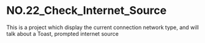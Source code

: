 # NO.22_Check_Internet_Source
 This is a project which display the current connection network type, and will talk about a Toast, prompted internet source
